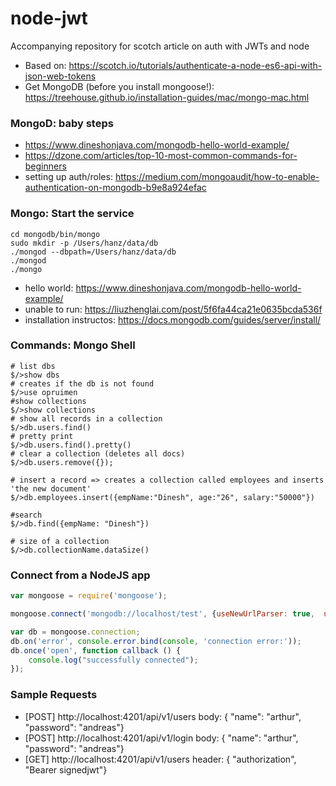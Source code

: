 # node-jwt
Accompanying repository for scotch article on auth with JWTs and node

  - Based on: https://scotch.io/tutorials/authenticate-a-node-es6-api-with-json-web-tokens
  - Get MongoDB (before you install mongoose!): https://treehouse.github.io/installation-guides/mac/mongo-mac.html


### MongoD: baby steps
  - https://www.dineshonjava.com/mongodb-hello-world-example/
  - https://dzone.com/articles/top-10-most-common-commands-for-beginners
  - setting up auth/roles: https://medium.com/mongoaudit/how-to-enable-authentication-on-mongodb-b9e8a924efac
  
### Mongo: Start the service
```
cd mongodb/bin/mongo
sudo mkdir -p /Users/hanz/data/db
./mongod --dbpath=/Users/hanz/data/db
./mongod
./mongo
```
* hello world: https://www.dineshonjava.com/mongodb-hello-world-example/
* unable to run: https://liuzhenglai.com/post/5f6fa44ca21e0635bcda536f
* installation instructos: https://docs.mongodb.com/guides/server/install/

### Commands: Mongo Shell  
```shell
# list dbs
$/>show dbs
# creates if the db is not found
$/>use opruimen
#show collections
$/>show collections
# show all records in a collection
$/>db.users.find()
# pretty print
$/>db.users.find().pretty()
# clear a collection (deletes all docs)
$/>db.users.remove({});

# insert a record => creates a collection called employees and inserts 'the new document'
$/>db.employees.insert({empName:"Dinesh", age:"26", salary:"50000"})

#search
$/>db.find({empName: "Dinesh"})

# size of a collection
$/>db.collectionName.dataSize()
```
### Connect from a NodeJS app
```js
var mongoose = require('mongoose');

mongoose.connect('mongodb://localhost/test', {useNewUrlParser: true,  useUnifiedTopology: true});

var db = mongoose.connection;
db.on('error', console.error.bind(console, 'connection error:'));
db.once('open', function callback () {
    console.log("successfully connected");
});
```

### Sample Requests
  - [POST] http://localhost:4201/api/v1/users body: { "name": "arthur", "password": "andreas"}
  - [POST] http://localhost:4201/api/v1/login body: { "name": "arthur", "password": "andreas"}
  - [GET]  http://localhost:4201/api/v1/users header: { "authorization", "Bearer signedjwt"}

